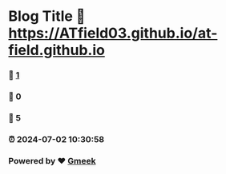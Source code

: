 # Blog Title :link: https://ATfield03.github.io/at-field.github.io 
### :page_facing_up: [1](https://ATfield03.github.io/at-field.github.io/tag.html) 
### :speech_balloon: 0 
### :hibiscus: 5 
### :alarm_clock: 2024-07-02 10:30:58 
### Powered by :heart: [Gmeek](https://github.com/Meekdai/Gmeek)
